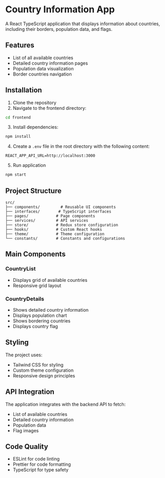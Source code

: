 # Country Information App

A React TypeScript application that displays information about countries, including their borders, population data, and flags.

## Features

- List of all available countries
- Detailed country information pages
- Population data visualization
- Border countries navigation

## Installation

1. Clone the repository
2. Navigate to the frontend directory:
```bash
cd frontend
```

3. Install dependencies:
```bash
npm install
```

4. Create a `.env` file in the root directory with the following content:
```
REACT_APP_API_URL=http://localhost:3000
```

5. Run application
```bash
npm start
```

## Project Structure

```
src/
├── components/         # Reusable UI components
├── interfaces/        # TypeScript interfaces
├── pages/            # Page components
├── services/         # API services
├── store/            # Redux store configuration
├── hooks/            # Custom React hooks
├── theme/            # Theme configuration
└── constants/        # Constants and configurations
```

## Main Components

### CountryList
- Displays grid of available countries
- Responsive grid layout

### CountryDetails
- Shows detailed country information
- Displays population chart
- Shows bordering countries
- Displays country flag

## Styling

The project uses:
- Tailwind CSS for styling
- Custom theme configuration
- Responsive design principles

## API Integration

The application integrates with the backend API to fetch:
- List of available countries
- Detailed country information
- Population data
- Flag images

## Code Quality

- ESLint for code linting
- Prettier for code formatting
- TypeScript for type safety
